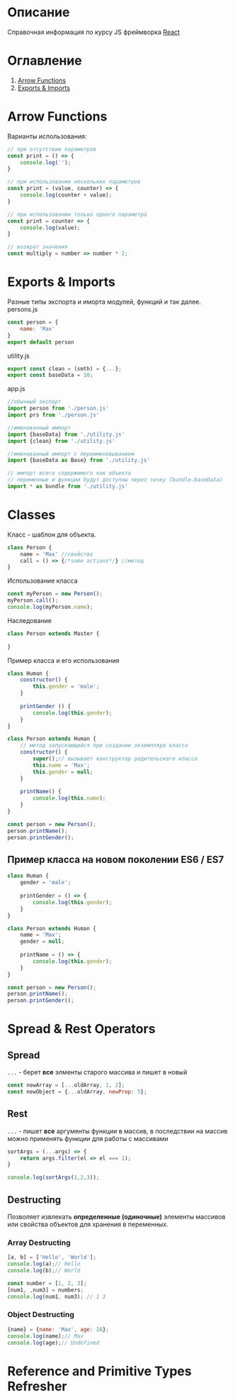 # Описание
Справочная информация по курсу JS фреймворка [React](https://www.udemy.com/course/react-the-complete-guide-incl-redux/)

# Оглавление
1. [Arrow Functions](#arrow-functions)
1. [Exports & Imports](#exports-&-imports)

# Arrow Functions
Варианты использования:

```javascript
// при отсутствии параметров
const print = () => {
    console.log('');
}
```

```javascript
// при использовании нескольких параметров
const print = (value, counter) => {
    console.log(counter + value);
}
```

```javascript
// при использовании только одного параметра
const print = counter => {
    console.log(value);
}
```

```javascript
// возврат значения
const multiply = number => number * 2;
```

# Exports & Imports
Разные типы экспорта и иморта модулей, функций и так далее.
persons.js
```javascript
const person = {
    name: 'Max'
}
export default person
```

utility.js
```javascript
export const clean = (smth) = {...};
export const baseData = 10;
```

app.js
```javascript
//обычный экспорт
import person from './person.js'
import prs from './person.js'

//именованный импорт
import {baseData} from './utility.js'
import {clean} from './utility.js'

//именованный импорт с переименовыванием
import {baseData as Base} from './utility.js'

// импорт всего содержимого как объекта
// переменные и функции будут доступны через точку (bundle.baseData)
import * as bundle from './utility.js'
```

# Classes
Класс - шаблон для объекта.

```javascript
class Person {
    name = 'Max' //свойство
    call = () => {/*some actions*/} //метод
}
```

Использование класса
```javascript
const myPerson = new Person();
myPerson.call();
console.log(myPerson.name);
```

Наследование
```javascript
class Person extends Master {
    
}
```

Пример класса и его использования

```javascript
class Human {
    constructor() {
        this.gender = 'male';
    }
    
    printGender () {
        console.log(this.gender);
    }
}

class Person extends Human {
    // метод запускающийся при создании экземпляра класса
    constructor() {
        super();// вызывает конструктор родительского класса
        this.name = 'Max';
        this.gender = null;
    }
    
    printName() {
        console.log(this.name);
    }
}

const person = new Person();
person.printName();
person.printGender();
```

## Пример класса на новом поколении ES6 / ES7

```javascript
class Human {
    gender = 'male';
    
    printGender = () => {
        console.log(this.gender);
    }
}

class Person extends Human {
    name = 'Max';
    gender = null;
    
    printName = () => {
        console.log(this.gender);
    }
}

const person = new Person();
person.printName();
person.printGender();
```

# Spread & Rest Operators

## Spread
`...` - берет **все** элменты старого массива и пишет в новый
```javascript
const newArray = [...oldArray, 1, 2];
const newObject = {...oldArray, newProp: 5};
```

## Rest
`...` - пишет **все** аргументы функции в массив, в последствии на массив можно
применять функции для работы с массивами
```javascript
sortArgs = (...args) => {
    return args.filter(el => el === 1);
}

console.log(sortArgs(1,2,3));
```

## Destructing
Позволяет извлекать **определенные (одиночные)** элементы массивов или свойства объектов для хранения в переменных.

### Array Destructing

```javascript
[a, b] = ['Hello', 'World'];
console.log(a);// Hello
console.log(b);// World

const number = [1, 2, 3];
[num1, ,num3] = numbers;
console.log(num1, num3); // 1 3
```

### Object Destructing

```javascript
{name} = {name: 'Max', age: 28};
console.log(name);// Max
console.log(age);// Undefined
```

# Reference and Primitive Types Refresher